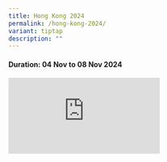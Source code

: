 ```yaml
---
title: Hong Kong 2024
permalink: /hong-kong-2024/
variant: tiptap
description: ""
---
```

<h4>Duration: 04 Nov to 08 Nov 2024</h4>
<div class="iframe-wrapper">
<iframe allowfullscreen="true" frameborder="0" src="https://docs.google.com/presentation/d/e/2PACX-1vRlm463Vddy9KdTxM1lzNi1-iFq41W7sUBHRJpmFmfTiGLIWQ4G2SFQXJ-x_pv2WZVU1j_eKL2LIFzw/embed?start=true&amp;loop=true&amp;delayms=5000"></iframe>
</div>
<p></p>